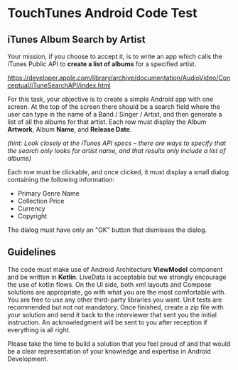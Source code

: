 # TouchTunes Android Code Test #

## iTunes Album Search by Artist ##

Your mission, if you choose to accept it, is to write an app which calls the iTunes Public API to **create a list of albums** for a specified artist.

https://developer.apple.com/library/archive/documentation/AudioVideo/Conceptual/iTuneSearchAPI/index.html

For this task, your objective is to create a simple Android app with one screen. At the top of the screen there should be a search field where the user can type in the name of a Band / Singer / Artist, and then generate a list of all the albums for that artist. Each row must display the Album **Artwork**, Album **Name**, and **Release Date**.

_(hint: Look closely at the iTunes API specs – there are ways to specify that the search only looks for artist name, and that results only include a list of albums)_

Each row must be clickable, and once clicked, it must display a small dialog containing the following information:
      
- Primary Genre Name
- Collection Price
- Currency
- Copyright

The dialog must have only an "OK" button that dismisses the dialog.

## Guidelines ##

The code must make use of Android Architecture **ViewModel** component and be written in **Kotlin**. LiveData is acceptable but we strongly encourage the use of kotlin flows. On the UI side, both xml layouts and Compose solutions are appropriate, go with what you are the most comfortable with. You are free to use any other third-party libraries you want. Unit tests are recommended but not not mandatory. Once finished, create a zip file with your solution and send it back to the interviewer that sent you the initial instruction. An acknowledgment will be sent to you after reception if everything is all right.

Please take the time to build a solution that you feel proud of and that would be a clear representation of your knowledge and expertise in Android Development.
